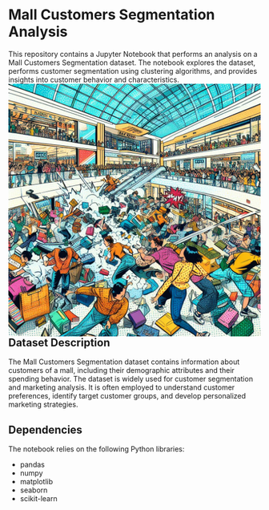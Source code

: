 # Mall Customers Segmentation Analysis

This repository contains a Jupyter Notebook that performs an analysis on a Mall Customers Segmentation dataset. The notebook explores the dataset, performs customer segmentation using clustering algorithms, and provides insights into customer behavior and characteristics.
<img src="mall.jpeg" style="float: left; text-align: center;">

## Dataset Description

The Mall Customers Segmentation dataset contains information about customers of a mall, including their demographic attributes and their spending behavior. The dataset is widely used for customer segmentation and marketing analysis. It is often employed to understand customer preferences, identify target customer groups, and develop personalized marketing strategies.

## Dependencies

The notebook relies on the following Python libraries:
- pandas
- numpy
- matplotlib
- seaborn
- scikit-learn

